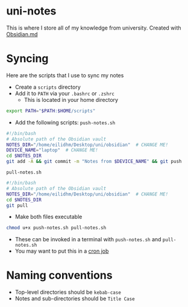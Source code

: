 # uni-notes
This is where I store all of my knowledge from university. Created with [Obsidian.md](https://obsidian.md/)

# Syncing
Here are the scripts that I use to sync my notes

- Create a `scripts` directory
- Add it to `PATH` via your `.bashrc` or `.zshrc`
	- This is located in your home directory
```bash
export PATH="$PATH:$HOME/scripts"
```
- Add the following scripts:
`push-notes.sh`
```bash
#!/bin/bash
# Absolute path of the Obsidian vault
NOTES_DIR="/home/eilidhm/Desktop/uni/obsidian"  # CHANGE ME!
DEVICE_NAME="laptop"  # CHANGE ME!
cd $NOTES_DIR
git add -A && git commit -m "Notes from $DEVICE_NAME" && git push
```

`pull-notes.sh`
```bash
#!/bin/bash
# Absolute path of the Obsidian vault
NOTES_DIR="/home/eilidhm/Desktop/uni/obsidian"  # CHANGE ME!
cd $NOTES_DIR
git pull
```

- Make both files executable
```bash
chmod u+x push-notes.sh pull-notes.sh
```
- These can be invoked in a terminal with `push-notes.sh` and `pull-notes.sh`
- You may want to put this in a [cron job](https://archived.forum.manjaro.org/t/how-to-create-a-cron-job-in-manjaro/105)

# Naming conventions
- Top-level directories should be `kebab-case`
- Notes and sub-directories should be `Title Case`